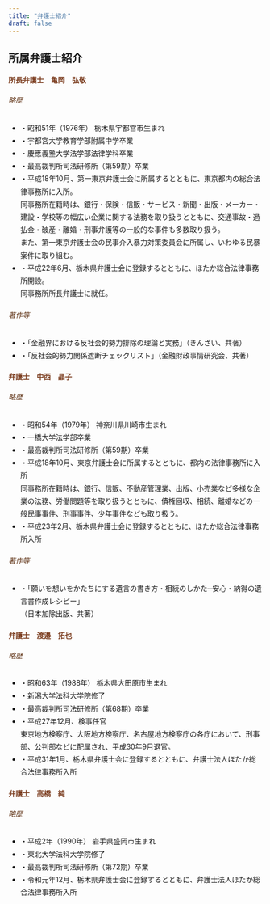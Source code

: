 ```yaml
---
title: "弁護士紹介"
draft: false
---
```



## 所属弁護士紹介

<!-- 亀岡弘敬 -->
<div class="card border rounded p-4 mb-5">
  <h4 class="fw-bold mb-4" style="color: #7a3b1d; font-family: 'Hiragino Mincho ProN', serif;">
    所長弁護士　<span class="fs-4">亀岡　弘敬</span>
  </h4>

  <h6 class="fw-bold border-bottom pb-2 mb-3" style="color: #5c2e10;">略歴</h6>
  <ul class="list-unstyled mb-4" style="line-height: 1.8;">
    <li>・昭和51年（1976年） 栃木県宇都宮市生まれ</li>
    <li>・宇都宮大学教育学部附属中学卒業</li>
    <li>・慶應義塾大学法学部法律学科卒業</li>
    <li>・最高裁判所司法研修所（第59期）卒業</li>
    <li>・平成18年10月、第一東京弁護士会に所属するとともに、東京都内の総合法律事務所に入所。<br>
      同事務所在籍時は、銀行・保険・信販・サービス・新聞・出版・メーカー・建設・学校等の幅広い企業に関する法務を取り扱うとともに、交通事故・過払金・破産・離婚・刑事弁護等の一般的な事件も多数取り扱う。<br>
      また、第一東京弁護士会の民事介入暴力対策委員会に所属し、いわゆる民暴案件に取り組む。</li>
    <li>・平成22年6月、栃木県弁護士会に登録するとともに、ほたか総合法律事務所開設。<br>
      同事務所所長弁護士に就任。</li>
  </ul>

  <h6 class="fw-bold border-bottom pb-2 mb-3" style="color: #5c2e10;">著作等</h6>
  <ul class="list-unstyled mb-0" style="line-height: 1.8;">
    <li>・「金融界における反社会的勢力排除の理論と実務」（きんざい、共著）</li>
    <li>・「反社会的勢力関係遮断チェックリスト」（金融財政事情研究会、共著）</li>
  </ul>
</div>


<!-- 中西晶子 -->
<div class="card border rounded p-4 mb-5">
  <h4 class="fw-bold mb-4" style="color: #7a3b1d; font-family: 'Hiragino Mincho ProN', serif;">
    弁護士　<span class="fs-4">中西　晶子</span>
  </h4>

  <h6 class="fw-bold border-bottom pb-2 mb-3" style="color: #5c2e10;">略歴</h6>
  <ul class="list-unstyled mb-4" style="line-height: 1.8;">
    <li>・昭和54年（1979年） 神奈川県川崎市生まれ</li>
    <li>・一橋大学法学部卒業</li>
    <li>・最高裁判所司法研修所（第59期）卒業</li>
    <li>・平成18年10月、東京弁護士会に所属するとともに、都内の法律事務所に入所<br>
      同事務所在籍時は、銀行、信販、不動産管理業、出版、小売業など多様な企業の法務、労働問題等を取り扱うとともに、債権回収、相続、離婚などの一般民事事件、刑事事件、少年事件なども取り扱う。</li>
    <li>・平成23年2月、栃木県弁護士会に登録するとともに、ほたか総合法律事務所入所</li>
  </ul>

  <h6 class="fw-bold border-bottom pb-2 mb-3" style="color: #5c2e10;">著作等</h6>
  <ul class="list-unstyled mb-0" style="line-height: 1.8;">
    <li>・「願いを想いをかたちにする遺言の書き方・相続のしかた─安心・納得の遺言書作成レシピー」<br>
      （日本加除出版、共著）</li>
  </ul>
</div>



<!-- 渡邉拓也 -->
<div class="card border rounded p-4 mb-5">
  <h4 class="fw-bold mb-4" style="color: #7a3b1d; font-family: 'Hiragino Mincho ProN', serif;">
    弁護士　<span class="fs-4">渡邉　拓也</span>
  </h4>

  <h6 class="fw-bold border-bottom pb-2 mb-3" style="color: #5c2e10;">略歴</h6>
  <ul class="list-unstyled mb-0" style="line-height: 1.8;">
    <li>・昭和63年（1988年） 栃木県大田原市生まれ</li>
    <li>・新潟大学法科大学院修了</li>
    <li>・最高裁判所司法研修所（第68期）卒業</li>
    <li>・平成27年12月、検事任官<br>
      東京地方検察庁、大阪地方検察庁、名古屋地方検察庁の各庁において、刑事部、公判部などに配属され、平成30年9月退官。</li>
    <li>・平成31年1月、栃木県弁護士会に登録するとともに、弁護士法人ほたか総合法律事務所入所</li>
  </ul>
</div>


<!-- 高橋純 -->
<div class="card border rounded p-4 mb-5">
  <h4 class="fw-bold mb-4" style="color: #7a3b1d; font-family: 'Hiragino Mincho ProN', serif;">
    弁護士　<span class="fs-4">高橋　純</span>
  </h4>

  <h6 class="fw-bold border-bottom pb-2 mb-3" style="color: #5c2e10;">略歴</h6>
  <ul class="list-unstyled mb-0" style="line-height: 1.8;">
    <li>・平成2年（1990年） 岩手県盛岡市生まれ</li>
    <li>・東北大学法科大学院修了</li>
    <li>・最高裁判所司法研修所（第72期）卒業</li>
    <li>・令和元年12月、栃木県弁護士会に登録するとともに、弁護士法人ほたか総合法律事務所入所</li>
  </ul>
</div>

